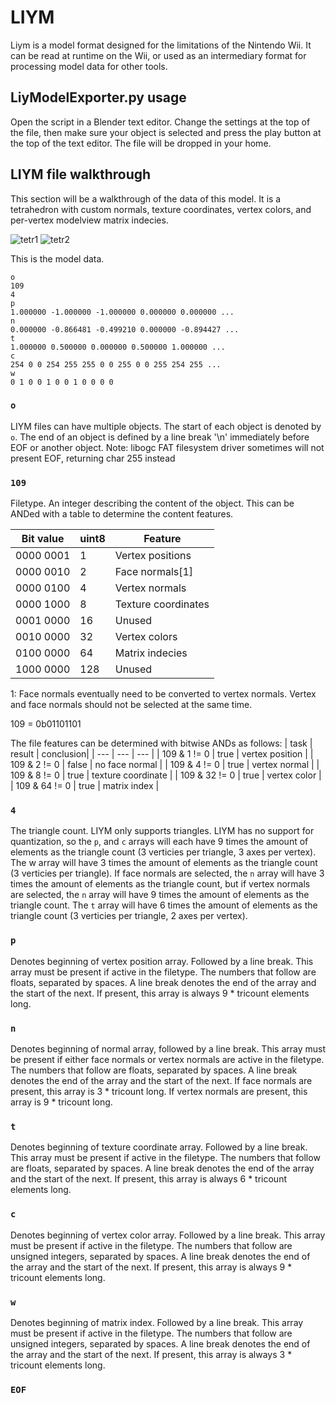 # LIYM
Liym is a model format designed for the limitations of the Nintendo Wii. It can be read at runtime on the Wii, or used as an intermediary format for processing model data for other tools. 

## LiyModelExporter.py usage

Open the script in a Blender text editor. Change the settings at the top of the file, then make sure your object is selected and press the play button at the top of the text editor. The file will be dropped in your home. 

## LIYM file walkthrough

This section will be a walkthrough of the data of this model. It is a tetrahedron with custom normals, texture coordinates, vertex colors, and per-vertex modelview matrix indecies.

![tetr1](https://github.com/user-attachments/assets/cce2e110-d63f-4dd5-b050-663a567f6add) ![tetr2](https://github.com/user-attachments/assets/88ea4576-629f-4325-9c28-2e02ce967ba6)

This is the model data. 

```
o
109
4
p
1.000000 -1.000000 -1.000000 0.000000 0.000000 ...
n
0.000000 -0.866481 -0.499210 0.000000 -0.894427 ...
t
1.000000 0.500000 0.000000 0.500000 1.000000 ...
c
254 0 0 254 255 255 0 0 255 0 0 255 254 255 ...
w
0 1 0 0 1 0 0 1 0 0 0 0 
```

### `o`
LIYM files can have multiple objects. The start of each object is denoted by `o`. The end of an object is defined by a line break '\n' immediately before EOF or another object.
Note: libogc FAT filesystem driver sometimes will not present EOF, returning char 255 instead

### `109`
Filetype. An integer describing the content of the object. This can be ANDed with a table to determine the content features.

| Bit value | uint8 | Feature |
| --------- | ----- | ------- |
| 0000 0001 | 1     | Vertex positions |
| 0000 0010 | 2     | Face normals[1] |
| 0000 0100 | 4     | Vertex normals |
| 0000 1000 | 8     | Texture coordinates |
| 0001 0000 | 16    | Unused |
| 0010 0000 | 32    | Vertex colors |
| 0100 0000 | 64    | Matrix indecies |
| 1000 0000 | 128   | Unused |

1: Face normals eventually need to be converted to vertex normals. Vertex and face normals should not be selected at the same time. 


109 = 0b01101101

The file features can be determined with bitwise ANDs as follows: 
| task | result | conclusion|
| --- | --- | --- |
| 109 & 1 != 0 | true | vertex position |
| 109 & 2 != 0 | false | no face normal |
| 109 & 4 != 0 | true | vertex normal |
| 109 & 8 != 0 | true | texture coordinate |
| 109 & 32 != 0 | true | vertex color |
| 109 & 64 != 0 | true | matrix index |

### `4`
The triangle count. LIYM only supports triangles. LIYM has no support for quantization, so the `p`, and `c` arrays will each have 9 times the amount of elements as the triangle count (3 verticies per triangle, 3 axes per vertex). The w array will have 3 times the amount of elements as the triangle count (3 verticies per triangle). If face normals are selected, the `n` array will have 3 times the amount of elements as the triangle count, but if vertex normals are selected, the `n` array will have 9 times the amount of elements as the triangle count. The `t` array will have 6 times the amount of elements as the triangle count (3 verticies per triangle, 2 axes per vertex). 

### `p`
Denotes beginning of vertex position array. Followed by a line break. This array must be present if active in the filetype. The numbers that follow are floats, separated by spaces. A line break denotes the end of the array and the start of the next. If present, this array is always 9 * tricount elements long. 

### `n`
Denotes beginning of normal array, followed by a line break. This array must be present if either face normals or vertex normals are active in the filetype. The numbers that follow are floats, separated by spaces. A line break denotes the end of the array and the start of the next. If face normals are present, this array is 3 * tricount long. If vertex normals are present, this array is 9 * tricount long. 

### `t`
Denotes beginning of texture coordinate array. Followed by a line break. This array must be present if active in the filetype. The numbers that follow are floats, separated by spaces. A line break denotes the end of the array and the start of the next. If present, this array is always 6 * tricount elements long. 

### `c`
Denotes beginning of vertex color array. Followed by a line break. This array must be present if active in the filetype. The numbers that follow are unsigned integers, separated by spaces. A line break denotes the end of the array and the start of the next. If present, this array is always 9 * tricount elements long. 

### `w`
Denotes beginning of matrix index. Followed by a line break. This array must be present if active in the filetype. The numbers that follow are unsigned integers, separated by spaces. A line break denotes the end of the array and the start of the next. If present, this array is always 3 * tricount elements long. 

### `EOF` 

